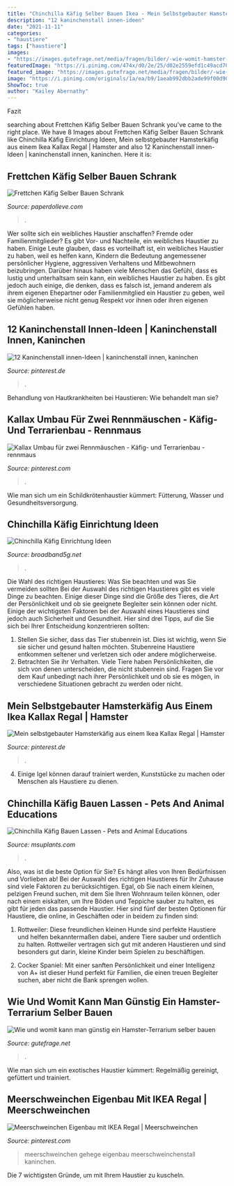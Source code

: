 ```yaml
---
title: "Chinchilla Käfig Selber Bauen Ikea - Mein Selbstgebauter Hamsterkäfig Aus Einem Ikea Kallax Regal"
description: "12 kaninchenstall innen-ideen"
date: "2021-11-11"
categories:
- "haustiere"
tags: ["haustiere"]
images:
- "https://images.gutefrage.net/media/fragen/bilder/-wie-womit-hamster-terrarium-guenstig--selber-bauen-/0_original.jpg?v=1443232375000"
featuredImage: "https://i.pinimg.com/474x/d0/2e/25/d02e2559efd1c49acd70b387375e974b--bunny-hutch-gemma.jpg"
featured_image: "https://images.gutefrage.net/media/fragen/bilder/-wie-womit-hamster-terrarium-guenstig--selber-bauen-/0_original.jpg?v=1443232375000"
image: "https://i.pinimg.com/originals/1a/ea/b9/1aeab992dbb2ade99f00d90358867ed7.jpg"
ShowToc: true
author: "Kailey Abernathy"
---
```



Fazit

	

		
searching about Frettchen Käfig Selber Bauen Schrank you've came to the right place. We have 8 Images about Frettchen Käfig Selber Bauen Schrank like Chinchilla Käfig Einrichtung Ideen, Mein selbstgebauter Hamsterkäfig aus einem Ikea Kallax Regal | Hamster and also 12 Kaninchenstall innen-Ideen | kaninchenstall innen, kaninchen. Here it is:
		
    
## Frettchen Käfig Selber Bauen Schrank

<img loading=lazy src="https://i.pinimg.com/474x/50/31/cb/5031cbce897c2fc4208dc356c2ce4304.jpg" onerror="this.onerror=null;this.src='https://tse3.mm.bing.net/th?id=OIP.Qhp7Vkkt89SKLwduLZr9UAAAAA&amp;pid=15.1';" alt="Frettchen Käfig Selber Bauen Schrank">

_Source: paperdolleve.com_

>. 

	

Wer sollte sich ein weibliches Haustier anschaffen? Fremde oder Familienmitglieder?
Es gibt Vor- und Nachteile, ein weibliches Haustier zu haben. Einige Leute glauben, dass es vorteilhaft ist, ein weibliches Haustier zu haben, weil es helfen kann, Kindern die Bedeutung angemessener persönlicher Hygiene, aggressiven Verhaltens und Mitbewohnern beizubringen. Darüber hinaus haben viele Menschen das Gefühl, dass es lustig und unterhaltsam sein kann, ein weibliches Haustier zu haben. Es gibt jedoch auch einige, die denken, dass es falsch ist, jemand anderem als ihrem eigenen Ehepartner oder Familienmitglied ein Haustier zu geben, weil sie möglicherweise nicht genug Respekt vor ihnen oder ihren eigenen Gefühlen haben.

    
## 12 Kaninchenstall Innen-Ideen | Kaninchenstall Innen, Kaninchen

<img loading=lazy src="https://i.pinimg.com/474x/d0/2e/25/d02e2559efd1c49acd70b387375e974b--bunny-hutch-gemma.jpg" onerror="this.onerror=null;this.src='https://tse3.mm.bing.net/th?id=OIP.oINUbXJCy_S7XGwtelnV5gAAAA&amp;pid=15.1';" alt="12 Kaninchenstall innen-Ideen | kaninchenstall innen, kaninchen">

_Source: pinterest.de_

>. 

	

Behandlung von Hautkrankheiten bei Haustieren: Wie behandelt man sie?

    
## Kallax Umbau Für Zwei Rennmäuschen - Käfig- Und Terrarienbau - Rennmaus

<img loading=lazy src="https://i.pinimg.com/originals/dd/67/97/dd6797539be9c518dcb9329a811e43fe.jpg" onerror="this.onerror=null;this.src='https://tse1.mm.bing.net/th?id=OIP.reH1aJBW4cSVOIpsDOzlTgAAAA&amp;pid=15.1';" alt="Kallax Umbau für zwei Rennmäuschen - Käfig- und Terrarienbau - rennmaus">

_Source: pinterest.com_

>. 

	

Wie man sich um ein Schildkrötenhaustier kümmert: Fütterung, Wasser und Gesundheitsversorgung.

    
## Chinchilla Käfig Einrichtung Ideen

<img loading=lazy src="https://lh3.googleusercontent.com/proxy/MEnETIvxU1CrMEMDjPzFnhVoweBOwAUVgo8meGPtyxBh6MLNf1cTJkG9umWzNqZyLF_VLGa-bBV-vWgGDW_aDNeO1Me-9uvofBS9TXZlWb9nDJgf9CO4tIvRIJcqwKoQ=w1200-h630-p-k-no-nu" onerror="this.onerror=null;this.src='https://tse2.mm.bing.net/th?id=OIP.N_rJpZjRDHmonOSvB-nY0QHaD4&amp;pid=15.1';" alt="Chinchilla Käfig Einrichtung Ideen">

_Source: broadband5g.net_

>. 

	

Die Wahl des richtigen Haustieres: Was Sie beachten und was Sie vermeiden sollten
Bei der Auswahl des richtigen Haustieres gibt es viele Dinge zu beachten. Einige dieser Dinge sind die Größe des Tieres, die Art der Persönlichkeit und ob sie geeignete Begleiter sein können oder nicht. Einige der wichtigsten Faktoren bei der Auswahl eines Haustieres sind jedoch auch Sicherheit und Gesundheit. Hier sind drei Tipps, auf die Sie sich bei Ihrer Entscheidung konzentrieren sollten:
1. Stellen Sie sicher, dass das Tier stubenrein ist. Dies ist wichtig, wenn Sie sie sicher und gesund halten möchten. Stubenreine Haustiere entkommen seltener und verletzen sich oder andere möglicherweise.
2. Betrachten Sie ihr Verhalten. Viele Tiere haben Persönlichkeiten, die sich von denen unterscheiden, die nicht stubenrein sind. Fragen Sie vor dem Kauf unbedingt nach ihrer Persönlichkeit und ob sie es mögen, in verschiedene Situationen gebracht zu werden oder nicht.

    
## Mein Selbstgebauter Hamsterkäfig Aus Einem Ikea Kallax Regal | Hamster

<img loading=lazy src="https://i.pinimg.com/736x/41/5e/ed/415eeda59adc36ef87a5dd50509f2cc4--kallax-regal-ikea.jpg" onerror="this.onerror=null;this.src='https://tse2.mm.bing.net/th?id=OIP.dos5UV70vyMPkOKN16zb-QCoEs&amp;pid=15.1';" alt="Mein selbstgebauter Hamsterkäfig aus einem Ikea Kallax Regal | Hamster">

_Source: pinterest.de_

>. 

	

4. Einige Igel können darauf trainiert werden, Kunststücke zu machen oder Menschen als Haustiere zu dienen.

    
## Chinchilla Käfig Bauen Lassen - Pets And Animal Educations

<img loading=lazy src="https://s-media-cache-ak0.pinimg.com/originals/65/6e/f1/656ef1ccde89b9a8d1d517e71a90494b.jpg" onerror="this.onerror=null;this.src='https://tse3.mm.bing.net/th?id=OIP.cNWW_mWxTqgIGCf0kDCXDQHaJ4&amp;pid=15.1';" alt="Chinchilla Käfig Bauen Lassen - Pets and Animal Educations">

_Source: msuplants.com_

>. 

	

Also, was ist die beste Option für Sie? Es hängt alles von Ihren Bedürfnissen und Vorlieben ab!
Bei der Auswahl des richtigen Haustieres für Ihr Zuhause sind viele Faktoren zu berücksichtigen. Egal, ob Sie nach einem kleinen, pelzigen Freund suchen, mit dem Sie Ihren Wohnraum teilen können, oder nach einem eiskalten, um Ihre Böden und Teppiche sauber zu halten, es gibt für jeden das passende Haustier. Hier sind fünf der besten Optionen für Haustiere, die online, in Geschäften oder in beidem zu finden sind:
1) Rottweiler: Diese freundlichen kleinen Hunde sind perfekte Haustiere und helfen bekanntermaßen dabei, andere Tiere sauber und ordentlich zu halten. Rottweiler vertragen sich gut mit anderen Haustieren und sind besonders gut darin, kleine Kinder beim Spielen zu beschäftigen.

2) Cocker Spaniel: Mit einer sanften Persönlichkeit und einer Intelligenz von A+ ist dieser Hund perfekt für Familien, die einen treuen Begleiter suchen, aber nicht die Bank sprengen wollen.

    
## Wie Und Womit Kann Man Günstig Ein Hamster-Terrarium Selber Bauen

<img loading=lazy src="https://images.gutefrage.net/media/fragen/bilder/-wie-womit-hamster-terrarium-guenstig--selber-bauen-/0_original.jpg?v=1443232375000" onerror="this.onerror=null;this.src='https://tse1.mm.bing.net/th?id=OIP.vCXsKIcBcZHYBjOS2gTAagHaEK&amp;pid=15.1';" alt="Wie und womit kann man günstig ein Hamster-Terrarium selber bauen">

_Source: gutefrage.net_

>. 

	

Wie man sich um ein exotisches Haustier kümmert: Regelmäßig gereinigt, gefüttert und trainiert.

    
## Meerschweinchen Eigenbau Mit IKEA Regal | Meerschweinchen

<img loading=lazy src="https://i.pinimg.com/originals/1a/ea/b9/1aeab992dbb2ade99f00d90358867ed7.jpg" onerror="this.onerror=null;this.src='https://tse3.mm.bing.net/th?id=OIP.AC_Dg7H-FizNN2iJ6hI_HQHaFj&amp;pid=15.1';" alt="Meerschweinchen Eigenbau mit IKEA Regal | Meerschweinchen">

_Source: pinterest.com_

>meerschweinchen gehege eigenbau meerschweinchenstall kaninchen. 

	

Die 7 wichtigsten Gründe, um mit Ihrem Haustier zu kuscheln.

